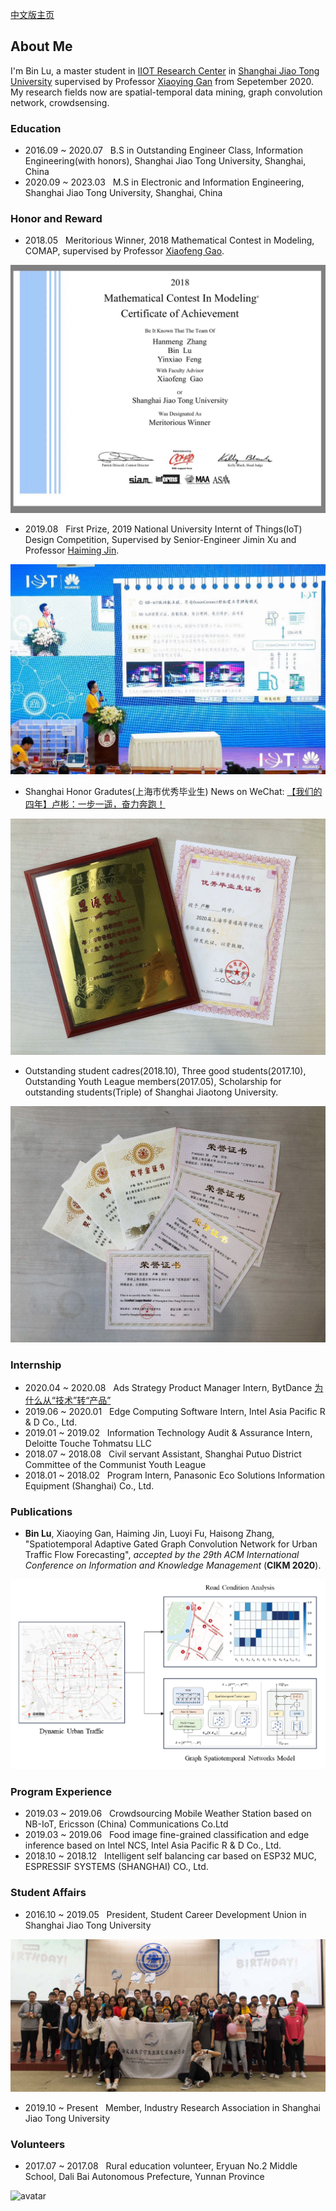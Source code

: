 [中文版主页](./pages/ch.html)

## About Me

I'm Bin Lu, a master student in [IIOT Research Center](http://iiot.sjtu.edu.cn/) in [Shanghai Jiao Tong University](http://en.sjtu.edu.cn/) supervised by Professor [Xiaoying Gan](http://iwct.sjtu.edu.cn/Personal/xygan/index.htm) from Sepetember 2020. My research fields now are spatial-temporal data mining, graph convolution network, crowdsensing. 

### Education
- 2016.09 ~ 2020.07 &nbsp; B.S in Outstanding Engineer Class, Information Engineering(with honors), Shanghai Jiao Tong University, Shanghai, China
- 2020.09 ~ 2023.03 &nbsp; M.S in Electronic and Information Engineering, Shanghai Jiao Tong University, Shanghai, China

### Honor and Reward
- 2018.05 &nbsp; Meritorious Winner, 2018 Mathematical Contest in Modeling, COMAP, supervised by Professor [Xiaofeng Gao](http://www.cs.sjtu.edu.cn/~gao-xf/).

![](./pages/images/mcm2018.jpg)
- 2019.08 &nbsp; First Prize, 2019 National University Internt of Things(IoT) Design Competition, Supervised by Senior-Engineer Jimin Xu and Professor [Haiming Jin](http://jhc.sjtu.edu.cn/~haimingjin/). 

![](./pages/images/iot_contest.jpg)
- Shanghai Honor Gradutes(上海市优秀毕业生) News on WeChat: [【我们的四年】卢彬：一步一遥，奋力奔跑！](https://mp.weixin.qq.com/s/B_4YIu3GbaOZ2MFFFHhpzg)

![](./pages/images/sh_graduate.jpg)
- Outstanding student cadres(2018.10), Three good students(2017.10), Outstanding Youth League members(2017.05), Scholarship for outstanding students(Triple) of Shanghai Jiaotong University.

![](./pages/images/honor.jpg)

### Internship
- 2020.04 ~ 2020.08 &nbsp; Ads Strategy Product Manager Intern, BytDance [为什么从“技术”转“产品”](./pages/why_rd2pm.html)
- 2019.06 ~ 2020.01 &nbsp; Edge Computing Software Intern, Intel Asia Pacific R & D Co., Ltd. 
- 2019.01 ~ 2019.02 &nbsp; Information Technology Audit & Assurance Intern, Deloitte Touche Tohmatsu LLC
- 2018.07 ~ 2018.08 &nbsp; Civil servant Assistant, Shanghai Putuo District Committee of the Communist Youth League
- 2018.01 ~ 2018.02 &nbsp; Program Intern, Panasonic Eco Solutions Information Equipment (Shanghai) Co., Ltd.

### Publications
- **Bin Lu**, Xiaoying Gan, Haiming Jin, Luoyi Fu, Haisong Zhang, "Spatiotemporal Adaptive Gated Graph Convolution Network for Urban Traffic Flow Forecasting", *accepted by the 29th ACM International Conference on Information and Knowledge Management* (**CIKM 2020**).

![Urban Traffic Flow Forecasting based on Graph Neural Network](images/ag_gcn.png)

### Program Experience
- 2019.03 ~ 2019.06 &nbsp; Crowdsourcing Mobile Weather Station based on NB-IoT, Ericsson (China) Communications Co.Ltd
- 2019.03 ~ 2019.06 &nbsp; Food image fine-grained classification and edge inference based on Intel NCS, Intel Asia Pacific R & D Co., Ltd.
- 2018.10 ~ 2018.12 &nbsp; Intelligent self balancing car based on ESP32 MUC, ESPRESSIF SYSTEMS (SHANGHAI) CO., Ltd.

### Student Affairs
- 2016.10 ~ 2019.05 &nbsp; President, Student Career Development Union in Shanghai Jiao Tong University

![scdu](./pages/images/scdu.jpg)
- 2019.10 ~ Present &nbsp; Member, Industry Research Association in Shanghai Jiao Tong University

### Volunteers
- 2017.07 ~ 2017.08 &nbsp; Rural education volunteer, Eryuan No.2 Middle School, Dali Bai Autonomous Prefecture, Yunnan Province

![avatar](./pages/images/zhijiao.jpg)
